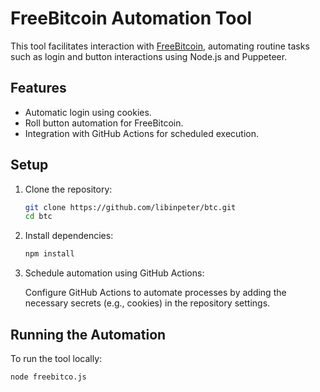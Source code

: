 # FreeBitcoin Automation Tool

This tool facilitates interaction with [FreeBitcoin](https://freebitco.in/?r=10175864), automating routine tasks such as login and button interactions using Node.js and Puppeteer.

## Features
- Automatic login using cookies.
- Roll button automation for FreeBitcoin.
- Integration with GitHub Actions for scheduled execution.

## Setup

1. Clone the repository:

    ```bash
    git clone https://github.com/libinpeter/btc.git
    cd btc
    ```

2. Install dependencies:

    ```bash
    npm install
    ```

3. Schedule automation using GitHub Actions:

   Configure GitHub Actions to automate processes by adding the necessary secrets (e.g., cookies) in the repository settings.

## Running the Automation

To run the tool locally:

```bash
node freebitco.js
